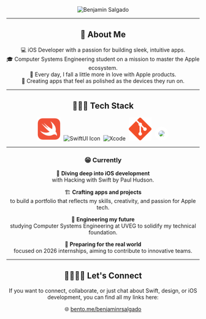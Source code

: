 <div id="header" align="center">
<div align="center">
  <img src="https://github.com/user-attachments/assets/6463b019-6d12-426b-89cf-4bdbb384e4cf" alt="Benjamin Salgado" width="800">
</div>






---

## 🍏 About Me


💻 iOS Developer with a passion for building sleek, intuitive apps.  
🎓 Computer Systems Engineering student on a mission to master the Apple ecosystem.  
🥰 Every day, I fall a little more in love with Apple products.  
📱 Creating apps that feel as polished as the devices they run on.


---


## 👨🏻‍💻 Tech Stack

<div align="center">
<img src="https://github.com/devicons/devicon/blob/master/icons/swift/swift-original.svg" title="Swift" alt="Swift" width="60" height="60"/> 
<img src="https://developer.apple.com/assets/elements/icons/swiftui/swiftui-96x96_2x.png" width="60" alt="SwiftUI Icon" /> 
<img src="https://developer.apple.com/assets/elements/icons/xcode/xcode-128x128_2x.png" title="Xcode" alt="Xcode" width="60" height="64"/> 
<img src="https://github.com/devicons/devicon/blob/master/icons/git/git-original.svg" title="Git" alt="Git" width="60" height="60"/> 
<img src="https://img.icons8.com/ios-glyphs/60/FFFFFF/github.png" width="60" style="background-color:white; border-radius:50%; padding:10px;" />
</div>

---

### 😁 Currently
 
🧡 **Diving deep into iOS development**  
with Hacking with Swift by Paul Hudson.  

🏗️ **Crafting apps and projects**  
to build a portfolio that reflects my skills, creativity, and passion for Apple tech.  

🏫 **Engineering my future**  
studying Computer Systems Engineering at UVEG to solidify my technical foundation.  

💼 **Preparing for the real world**  
focused on 2026 internships, aiming to contribute to innovative teams.    

---

## 🫸🏻🫷🏻 Let's Connect

If you want to connect, collaborate, or just chat about Swift, design, or iOS development, you can find all my links here:

🌐 [bento.me/benjaminrsalgado](https://bento.me/benjaminrsalgado)

